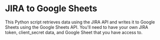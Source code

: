 # JIRA to Google Sheets

This Python script retrieves data using the JIRA API and writes it to Google Sheets using the Google Sheets API. You'll need to have your own JIRA token, client_secret data, and Google Sheet that you have access to.